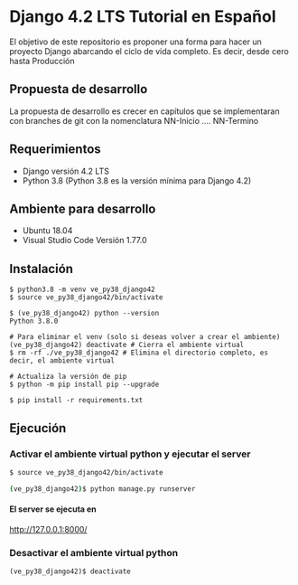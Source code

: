 # Django 4.2 LTS Tutorial en Español
El objetivo de este repositorio es proponer una forma para hacer un proyecto Django abarcando el ciclo de vida completo. Es decir, desde cero hasta Producción

## Propuesta de desarrollo
La propuesta de desarrollo es crecer en capítulos que se implementaran con branches de git con la nomenclatura NN-Inicio .... NN-Termino

## Requerimientos
- Django versión 4.2 LTS
- Python 3.8  (Python 3.8 es la versión mínima para Django 4.2)

## Ambiente para desarrollo
- Ubuntu 18.04
- Visual Studio Code Versión 1.77.0

## Instalación
```
$ python3.8 -m venv ve_py38_django42
$ source ve_py38_django42/bin/activate

$ (ve_py38_django42) python --version
Python 3.8.0

# Para eliminar el venv (solo si deseas volver a crear el ambiente)
(ve_py38_django42) deactivate # Cierra el ambiente virtual
$ rm -rf ./ve_py38_django42 # Elimina el directorio completo, es decir, el ambiente virtual

# Actualiza la versión de pip
$ python -m pip install pip --upgrade

$ pip install -r requirements.txt
```
## Ejecución
### Activar el ambiente virtual python y ejecutar el server
``` bash
$ source ve_py38_django42/bin/activate

(ve_py38_django42)$ python manage.py runserver
```
#### El server se ejecuta en
http://127.0.0.1:8000/

### Desactivar el ambiente virtual python
```
(ve_py38_django42)$ deactivate
```
